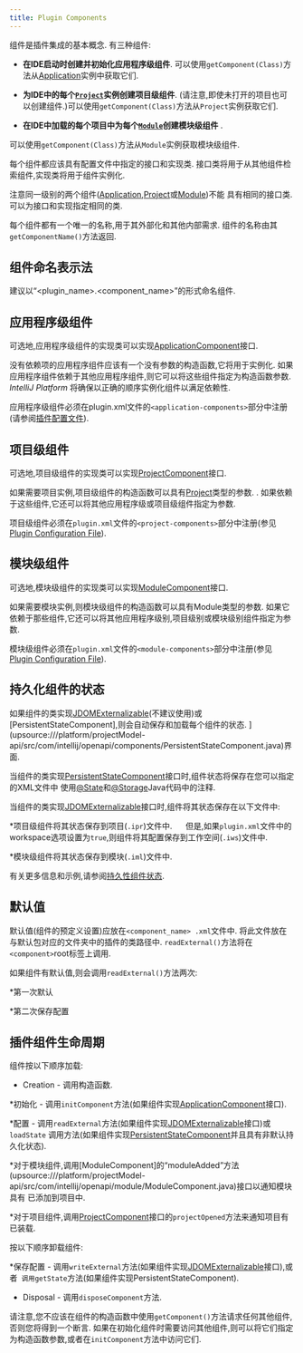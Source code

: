 ```yaml
---
title: Plugin Components
---
```


组件是插件集成的基本概念.
有三种组件:


* **在IDE启动时创建并初始化应用程序级组件**.
可以使用`getComponent(Class)`方法从[Application](upsource:///platform/core-api/src/com/intellij/openapi/application/Application.java)实例中获取它们.

* **为IDE中的每个[`Project`](upsource:///platform/core-api/src/com/intellij/openapi/project/Project.java)实例创建项目级组件**. 
(请注意,即使未打开的项目也可以创建组件.)可以使用`getComponent(Class)`方法从`Project`实例获取它们.

* **在IDE中加载的每个项目中为每个[`Module`](upsource:///platform/core-api/src/com/intellij/openapi/module/Module.java)创建模块级组件** 
.

可以使用`getComponent(Class)`方法从`Module`实例获取模块级组件.


每个组件都应该具有配置文件中指定的接口和实现类.
接口类将用于从其他组件检索组件,实现类将用于组件实例化.


注意同一级别的两个组件([Application](upsource:///platform/core-api/src/com/intellij/openapi/application/Application.java),[Project](upsource:///platform/core-api/src/com/intellij/openapi/project/Project.java)或[Module](upsource:///platform/core-api/src/com/intellij/openapi/module/Module.java))不能
具有相同的接口类.
可以为接口和实现指定相同的类.


每个组件都有一个唯一的名称,用于其外部化和其他内部需求.
组件的名称由其`getComponentName()`方法返回.


## 组件命名表示法


建议以“<plugin_name>.<component_name>”的形式命名组件.


## 应用程序级组件


可选地,应用程序级组件的实现类可以实现[ApplicationComponent](upsource:///platform/core-api/src/com/intellij/openapi/components/ApplicationComponent.java)接口.


没有依赖项的应用程序组件应该有一个没有参数的构造函数,它将用于实例化.
如果应用程序组件依赖于其他应用程序组件,则它可以将这些组件指定为构造函数参数. 
 *IntelliJ Platform* 将确保以正确的顺序实例化组件以满足依赖性.


应用程序级组件必须在plugin.xml文件的`<application-components>`部分中注册(请参阅[插件配置文件](plugin_configuration_file.md)).


## 项目级组件


可选地,项目级组件的实现类可以实现[ProjectComponent](upsource:///platform/core-api/src/com/intellij/openapi/components/ProjectComponent.java)接口.


如果需要项目实例,项目级组件的构造函数可以具有[Project](upsource:///platform/core-api/src/com/intellij/openapi/project/Project.java)类型的参数. 
.
如果依赖于这些组件,它还可以将其他应用程序级或项目级组件指定为参数.


项目级组件必须在`plugin.xml`文件的`<project-components>`部分中注册(参见[Plugin Configuration File](plugin_configuration_file.md)).


## 模块级组件


可选地,模块级组件的实现类可以实现[ModuleComponent](upsource:///platform/projectModel-api/src/com/intellij/openapi/module/ModuleComponent.java)接口.


如果需要模块实例,则模块级组件的构造函数可以具有Module类型的参数.
如果它依赖于那些组件,它还可以将其他应用程序级别,项目级别或模块级别组件指定为参数.


模块级组件必须在`plugin.xml`文件的`<module-components>`部分中注册(参见[Plugin Configuration File](plugin_configuration_file.md)).


## 持久化组件的状态


如果组件的类实现[JDOMExternalizable](upsource:///platform/util/src/com/intellij/openapi/util/JDOMExternalizable.java)(不建议使用)或[PersistentStateComponent],则会自动保存和加载每个组件的状态. 
](upsource:///platform/projectModel-api/src/com/intellij/openapi/components/PersistentStateComponent.java)界面.


当组件的类实现[PersistentStateComponent](upsource:///platform/projectModel-api/src/com/intellij/openapi/components/PersistentStateComponent.java)接口时,组件状态将保存在您可以指定的XML文件中
使用[@State](upsource:///platform/projectModel-api/src/com/intellij/openapi/components/State.java)和[@Storage](upsource:///platform/projectModel-api/src/com/intellij/openapi/components/Storage.java)Java代码中的注释.


当组件的类实现[JDOMExternalizable](upsource:///platform/util/src/com/intellij/openapi/util/JDOMExternalizable.java)接口时,组件将其状态保存在以下文件中:


*项目级组件将其状态保存到项目(`.ipr`)文件中.
 
  
但是,如果`plugin.xml`文件中的workspace选项设置为`true`,则组件将其配置保存到工作空间(`.iws`)文件中.


*模块级组件将其状态保存到模块(`.iml`)文件中.


有关更多信息和示例,请参阅[持久性组件状态](/basics/persisting_state_of_components.md).


## 默认值


默认值(组件的预定义设置)应放在`<component_name> .xml`文件中.
将此文件放在与默认包对应的文件夹中的插件的类路径中. 
`readExternal()`方法将在`<component>`root标签上调用.


如果组件有默认值,则会调用`readExternal()`方法两次:


*第一次默认

*第二次保存配置


## 插件组件生命周期


组件按以下顺序加载:


* Creation  - 调用构造函数.

*初始化 - 调用`initComponent`方法(如果组件实现[ApplicationComponent](upsource:///platform/core-api/src/com/intellij/openapi/components/ApplicationComponent.java)接口).

*配置 - 调用`readExternal`方法(如果组件实现[JDOMExternalizable](upsource:///platform/util/src/com/intellij/openapi/util/JDOMExternalizable.java)接口)或`loadState`
调用方法(如果组件实现[PersistentStateComponent](upsource:///platform/projectModel-api/src/com/intellij/openapi/components/PersistentStateComponent.java)并且具有非默认持久化状态).

*对于模块组件,调用[ModuleComponent]的“moduleAdded”方法(upsource:///platform/projectModel-api/src/com/intellij/openapi/module/ModuleComponent.java)接口以通知模块具有
已添加到项目中.

*对于项目组件,调用[ProjectComponent](upsource:///platform/core-api/src/com/intellij/openapi/components/ProjectComponent.java)接口的`projectOpened`方法来通知项目有
已装载.


按以下顺序卸载组件:


*保存配置 - 调用`writeExternal`方法(如果组件实现[JDOMExternalizable](upsource:///platform/util/src/com/intellij/openapi/util/JDOMExternalizable.java)接口),或者`
调用getState`方法(如果组件实现PersistentStateComponent).

* Disposal  - 调用`disposeComponent`方法.


请注意,您不应该在组件的构造函数中使用`getComponent()`方法请求任何其他组件,否则您将得到一个断言.
如果在初始化组件时需要访问其他组件,则可以将它们指定为构造函数参数,或者在`initComponent`方法中访问它们.


